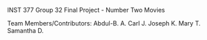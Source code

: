INST 377 Group 32 Final Project - Number Two Movies

Team Members/Contributors:
Abdul-B. A.
Carl J.
Joseph K.
Mary T.
Samantha D.
